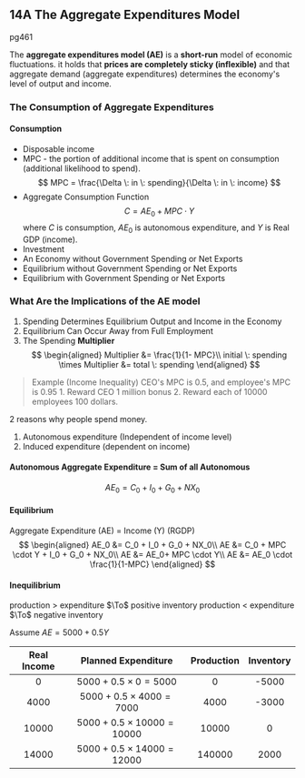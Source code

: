 ## 14A  The Aggregate Expenditures Model
pg461

The **aggregate expenditures model (AE)** is a **short-run** model of economic fluctuations. it holds that **prices are completely sticky (inflexible)** and that aggregate demand (aggregate expenditures) determines the economy's level of output and income.

### The Consumption of Aggregate Expenditures

#### Consumption

+ Disposable income
+ MPC - the portion of additional income that is spent on consumption (additional  likelihood to spend).
$$
MPC = \frac{\Delta \:  in \: spending}{\Delta \:  in \: income}
$$
+ Aggregate Consumption Function
$$
C = AE_0 + MPC \cdot Y
$$
where $C$ is consumption, $AE_0$ is autonomous expenditure, and $Y$ is Real GDP (income).
+ Investment
+ An Economy without Government Spending or Net Exports
+ Equilibrium without Government Spending or Net Exports
+ Equilibrium with Government Spending or Net Exports

### What Are the Implications of the AE model
1. Spending Determines Equilibrium Output and Income in the Economy
2. Equilibrium Can Occur Away from Full Employment
3. The Spending **Multiplier**
$$
\begin{aligned}
Multiplier &= \frac{1}{1- MPC}\\
initial \:  spending \times Multiplier  &= total \: spending
\end{aligned}
$$
> Example (Income Inequality)
CEO's MPC is $0.5$, and employee's MPC is $0.95$
1\. Reward CEO 1 million bonus
2\. Reward each of 10000 employees 100 dollars.

2 reasons why people spend money.
1. Autonomous expenditure (Independent of income level)
2. Induced expenditure (dependent on income)

#### Autonomous Aggregate Expenditure = Sum of all Autonomous
$$
AE_0 = C_0 + I_0 + G_0 + NX_0
$$

#### Equilibrium
Aggregate Expenditure (AE) = Income (Y) (RGDP)
$$
\begin{aligned}
AE_0 &= C_0 + I_0 + G_0 + NX_0\\
AE &= C_0 + MPC \cdot Y + I_0 + G_0 + NX_0\\
AE &= AE_0+ MPC \cdot Y\\
AE &= AE_0 \cdot \frac{1}{1-MPC}
\end{aligned}
$$

#### Inequilibrium
production > expenditure $\To$ positive inventory
production < expenditure $\To$ negative inventory

Assume $AE = 5000 + 0.5Y$

| Real Income | Planned Expenditure | Production | Inventory |
|:-----------:|:-------------------:|:----------:|:---------:|
| 0     | $5000 + 0.5 \times 0 = 5000$      | 0      | -5000 |
| 4000  | $5000 + 0.5 \times 4000 = 7000$   | 4000   | -3000 |
| 10000 | $5000 + 0.5 \times 10000 = 10000$ | 10000  | 0     |
| 14000 | $5000 + 0.5 \times 14000 = 12000$ | 140000 | 2000  |
